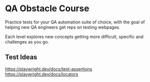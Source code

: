 # QA Obstacle Course

Practice tests for your QA automation suite of choice, with the goal of helping new QA engineers get reps on testing webpages.

Each level explores new concepts getting more difficult, specific and challenges as you go.

## Test Ideas

https://playwright.dev/docs/test-assertions
https://playwright.dev/docs/locators

